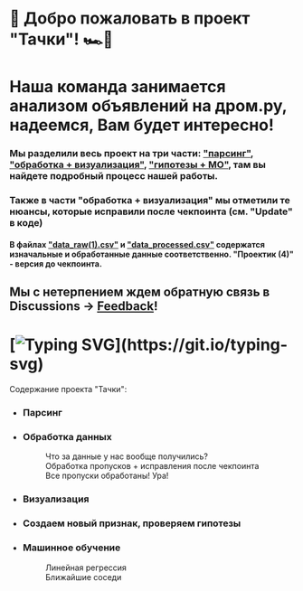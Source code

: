 # 👋 Добро пожаловать в проект "Тачки"! 🏎️💨

# Наша команда занимается анализом объявлений на дром.ру, надеемся, Вам будет интересно!
### Мы разделили весь проект на три части: <a href="https://github.com/marianek26/Tachki/blob/main/%D0%BF%D0%B0%D1%80%D1%81%D0%B8%D0%BD%D0%B3.ipynb" target="_blank">"парсинг"</a>, <a href="https://github.com/marianek26/Tachki/blob/main/%D0%BE%D0%B1%D1%80%D0%B0%D0%B1%D0%BE%D1%82%D0%BA%D0%B0%2B%D0%B2%D0%B8%D0%B7%D1%83%D0%B0%D0%BB%D0%B8%D0%B7%D0%B0%D1%86%D0%B8%D1%8F%20(1).ipynb" target="_blank">"обработка + визуализация"</a>, <a href="https://github.com/marianek26/Tachki/blob/main/%D0%B3%D0%B8%D0%BF%D0%BE%D1%82%D0%B5%D0%B7%D1%8B%2B%D0%9C%D0%9E.ipynb" target="_blank">"гипотезы + МО"</a>, там вы найдете подробный процесс нашей работы. 

### Также в части "обработка + визуализация" мы отметили те нюансы, которые исправили после чекпоинта (см. "Update" в коде)

#### В файлах <a href="https://github.com/marianek26/Tachki/blob/main/data_raw%20(1).csv" target="_blank">"data_raw(1).csv"</a>  и <a href="https://github.com/marianek26/Tachki/blob/main/data_processed.csv" target="_blank">"data_processed.csv"</a> содержатся изначальные и обработанные данные соответственно. "Проектик (4)" - версия до чекпоинта.

## Мы с нетерпением ждем обратную связь в Discussions -> <a href="https://github.com/marianek26/Tachki/discussions/2" target="_blank">Feedback</a>!
# [![Typing SVG](https://readme-typing-svg.herokuapp.com?color=%2336BCF7&lines=К+Ч+А+У+!)](https://git.io/typing-svg)

Содержание проекта "Тачки":
<ul>
  
###  <li> Парсинг</li>
###  <li>Обработка данных</li>
  
 <dl>
    <dd>Что за данные у нас вообще получились?</dd>
    <dd>Обработка пропусков + исправления после чекпоинта</dd>
    <dd>Все пропуски обработаны! Ура!</dd> 
 <dl>

###  <li>Визуализация</li>
###  <li>Создаем новый признак, проверяем гипотезы</li>
###  <li>Машинное обучение</li>
 <dl>
    <dd>Линейная регрессия</dd>
    <dd>Ближайшие соседи</dd>
 </dl>
</ul>
